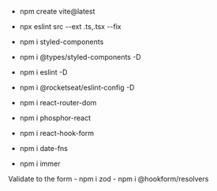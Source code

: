 
- npm create vite@latest
- npx eslint src --ext .ts,.tsx --fix

- npm i styled-components
- npm i @types/styled-components -D
- npm i eslint -D
- npm i @rocketseat/eslint-config -D
- npm i react-router-dom
- npm i phosphor-react
- npm i react-hook-form
- npm i date-fns
- npm i immer

Validate to the form
    - npm i zod
    - npm i @hookform/resolvers